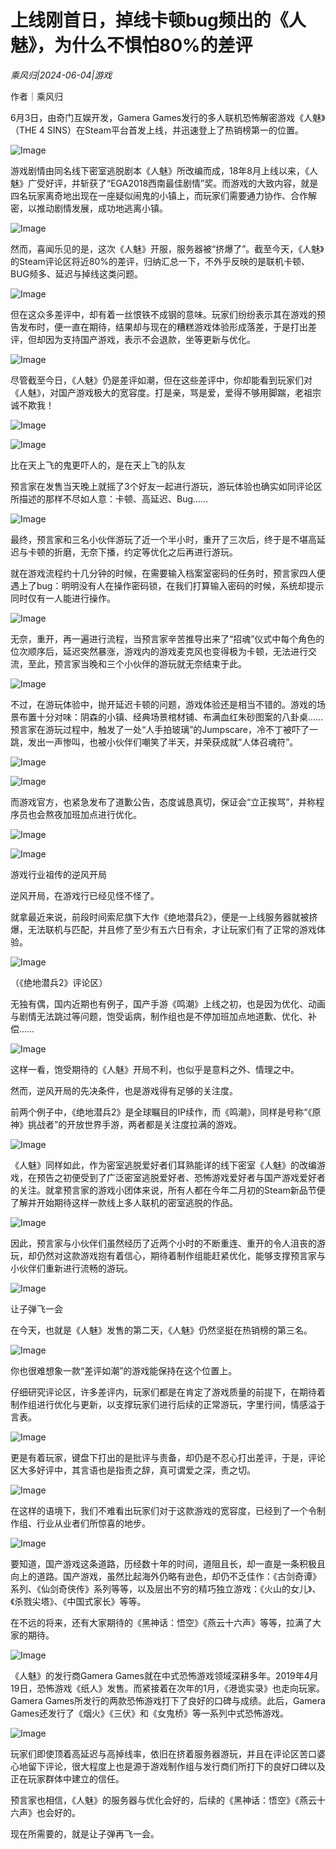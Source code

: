 # 上线刚首日，掉线卡顿bug频出的《人魅》，为什么不惧怕80%的差评

*乘风归|2024-06-04|游戏*

作者｜乘风归

6月3日，由奇门互娱开发，Gamera Games发行的多人联机恐怖解密游戏《人魅》（THE 4 SINS）在Steam平台首发上线，并迅速登上了热销榜第一的位置。

![Image](http://static.ylzbl.com/uploads/ueditor/php/upload/image/20240604/1717505420146618.jpeg)

游戏剧情由同名线下密室逃脱剧本《人魅》所改编而成，18年8月上线以来，《人魅》广受好评，并斩获了“EGA2018西南最佳剧情”奖。而游戏的大致内容，就是四名玩家离奇地出现在一座疑似闹鬼的小镇上，而玩家们需要通力协作、合作解密，以推动剧情发展，成功地逃离小镇。

![Image](http://static.ylzbl.com/uploads/ueditor/php/upload/image/20240604/1717505421816070.jpeg)

然而，喜闻乐见的是，这次《人魅》开服，服务器被“挤爆了”。截至今天，《人魅》的Steam评论区将近80%的差评，归纳汇总一下，不外乎反映的是联机卡顿、BUG频多、延迟与掉线这类问题。

![Image](http://static.ylzbl.com/uploads/ueditor/php/upload/image/20240604/1717505421506551.jpeg)

但在这众多差评中，却有着一丝恨铁不成钢的意味。玩家们纷纷表示其在游戏的预告发布时，便一直在期待，结果却与现在的糟糕游戏体验形成落差，于是打出差评，但却因为支持国产游戏，表示不会退款，坐等更新与优化。

![Image](http://static.ylzbl.com/uploads/ueditor/php/upload/image/20240604/1717505422724905.jpeg)

尽管截至今日，《人魅》仍是差评如潮，但在这些差评中，你却能看到玩家们对《人魅》，对国产游戏极大的宽容度。打是亲，骂是爱，爱得不够用脚踹，老祖宗诚不欺我！

![Image](http://static.ylzbl.com/uploads/ueditor/php/upload/image/20240604/1717505422537447.jpeg)

![Image](http://static.ylzbl.com/uploads/ueditor/php/upload/image/20240604/1717505423918750.png)

比在天上飞的鬼更吓人的，是在天上飞的队友

预言家在发售当天晚上就摇了3个好友一起进行游玩，游玩体验也确实如同评论区所描述的那样不尽如人意：卡顿、高延迟、Bug……

![Image](http://static.ylzbl.com/uploads/ueditor/php/upload/image/20240604/1717505424170953.jpeg)

最终，预言家和三名小伙伴游玩了近一个半小时，重开了三次后，终于是不堪高延迟与卡顿的折磨，无奈下播，约定等优化之后再进行游玩。

就在游戏流程约十几分钟的时候，在需要输入档案室密码的任务时，预言家四人便遇上了bug：明明没有人在操作密码锁，在我们打算输入密码的时候，系统却提示同时仅有一人能进行操作。

![Image](http://static.ylzbl.com/uploads/ueditor/php/upload/image/20240604/1717505424511770.jpeg)

无奈，重开，再一遍进行流程，当预言家辛苦推导出来了“招魂”仪式中每个角色的位次顺序后，延迟突然暴涨，游戏内的游戏麦克风也变得极为卡顿，无法进行交流，至此，预言家当晚和三个小伙伴的游玩就无奈结束于此。

![Image](http://static.ylzbl.com/uploads/ueditor/php/upload/image/20240604/1717505425250298.jpeg)

不过，在游玩体验中，抛开延迟卡顿的问题，游戏体验还是相当不错的。游戏的场景布置十分对味：阴森的小镇、经典场景棺材铺、布满血红朱砂图案的八卦桌……预言家在游玩过程中，触发了一处“人手拍玻璃”的Jumpscare，冷不丁被吓了一跳，发出一声惨叫，也被小伙伴们嘲笑了半天，并荣获成就“人体召魂符”。

![Image](http://static.ylzbl.com/uploads/ueditor/php/upload/image/20240604/1717505425590240.jpeg)

![Image](http://static.ylzbl.com/uploads/ueditor/php/upload/image/20240604/1717505426426088.jpeg)

而游戏官方，也紧急发布了道歉公告，态度诚恳真切，保证会“立正挨骂”，并称程序员也会熬夜加班加点进行优化。

![Image](http://static.ylzbl.com/uploads/ueditor/php/upload/image/20240604/1717505427316244.jpeg)

![Image](http://static.ylzbl.com/uploads/ueditor/php/upload/image/20240604/1717505427596451.png)

游戏行业祖传的逆风开局

逆风开局，在游戏行已经见怪不怪了。

就拿最近来说，前段时间索尼旗下大作《绝地潜兵2》，便是一上线服务器就被挤爆，无法联机与匹配，并且修了至少有五六日有余，才让玩家们有了正常的游戏体验。

![Image](http://static.ylzbl.com/uploads/ueditor/php/upload/image/20240604/1717505428516077.jpeg)

（《绝地潜兵2》评论区）

无独有偶，国内近期也有例子，国产手游《鸣潮》上线之初，也是因为优化、动画与剧情无法跳过等问题，饱受诟病，制作组也是不停加班加点地道歉、优化、补偿……

![Image](http://static.ylzbl.com/uploads/ueditor/php/upload/image/20240604/1717505429190724.jpeg)

这样一看，饱受期待的《人魅》开局不利，也似乎是意料之外、情理之中。

然而，逆风开局的先决条件，也是游戏得有足够的关注度。

前两个例子中，《绝地潜兵2》是全球瞩目的IP续作，而《鸣潮》，同样是号称“《原神》挑战者”的开放世界手游，两者都是关注度拉满的游戏。

![Image](http://static.ylzbl.com/uploads/ueditor/php/upload/image/20240604/1717505429924960.jpeg)

《人魅》同样如此，作为密室逃脱爱好者们耳熟能详的线下密室《人魅》的改编游戏，在预告之初便受到了广泛密室逃脱爱好者、恐怖游戏爱好者与国产游戏爱好者的关注。就拿预言家的游戏小团体来说，所有人都在今年二月初的Steam新品节便了解并开始期待这样一款线上多人联机的密室逃脱的作品。

![Image](http://static.ylzbl.com/uploads/ueditor/php/upload/image/20240604/1717505430282935.jpeg)

因此，预言家与小伙伴们虽然经历了近两个小时的不断重连、重开的令人沮丧的游玩，却仍然对这款游戏抱有着信心，期待着制作组能赶紧优化，能够支撑预言家与小伙伴们重新进行流畅的游玩。

![Image](http://static.ylzbl.com/uploads/ueditor/php/upload/image/20240604/1717505430357539.png)

让子弹飞一会

在今天，也就是《人魅》发售的第二天，《人魅》仍然坚挺在热销榜的第三名。

![Image](http://static.ylzbl.com/uploads/ueditor/php/upload/image/20240604/1717505431653564.jpeg)

你也很难想象一款“差评如潮”的游戏能保持在这个位置上。

仔细研究评论区，许多差评内，玩家们都是在肯定了游戏质量的前提下，在期待着制作组进行优化与更新，以支撑玩家们进行后续的正常游玩，字里行间，情感溢于言表。

![Image](http://static.ylzbl.com/uploads/ueditor/php/upload/image/20240604/1717505431611441.jpeg)

更是有着玩家，键盘下打出的是批评与责备，却仍是不忍心打出差评，于是，评论区大多好评中，其言语也是指责之辞，真可谓爱之深，责之切。

![Image](http://static.ylzbl.com/uploads/ueditor/php/upload/image/20240604/1717505432955013.jpeg)

在这样的语境下，我们不难看出玩家们对于这款游戏的宽容度，已经到了一个令制作组、行业从业者们所惊喜的地步。

![Image](http://static.ylzbl.com/uploads/ueditor/php/upload/image/20240604/1717505433904501.jpeg)

要知道，国产游戏这条道路，历经数十年的时间，道阻且长，却一直是一条积极且向上的道路。国产游戏，虽然比起海外仍略有逊色，却仍不乏佳作：《古剑奇谭》系列、《仙剑奇侠传》系列等等，以及层出不穷的精巧独立游戏：《火山的女儿》、《杀戮尖塔》、《中国式家长》等等。

在不远的将来，还有大家期待的《黑神话：悟空》《燕云十六声》等等，拉满了大家的期待。

![Image](http://static.ylzbl.com/uploads/ueditor/php/upload/image/20240604/1717505433574777.jpeg)

《人魅》的发行商Gamera Games就在中式恐怖游戏领域深耕多年。2019年4月19日，恐怖游戏《纸人》发售。而紧接着在次年的1月，《港诡实录》也走向玩家。Gamera Games所发行的两款恐怖游戏打下了良好的口碑与成绩。此后，Gamera Games还发行了《烟火》《三伏》和《女鬼桥》等一系列中式恐怖游戏。

![Image](http://static.ylzbl.com/uploads/ueditor/php/upload/image/20240604/1717505436137971.jpeg)

玩家们即使顶着高延迟与高掉线率，依旧在挤着服务器游玩，并且在评论区苦口婆心地留下评论，很大程度上也是源于游戏制作组与发行商们所打下的良好口碑以及正在玩家群体中建立的信任。

预言家也相信，《人魅》的服务器与优化会好的，后续的《黑神话：悟空》《燕云十六声》也会好的。

现在所需要的，就是让子弹再飞一会。

